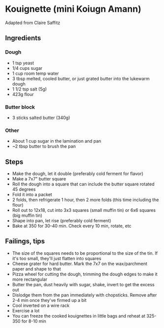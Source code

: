 # Kouignette (mini Koiugn Amann)
Adapted from Claire Saffitz

## Ingredients

### Dough
- 1 tsp yeast
- 1/4 cups sugar
- 1 cup room temp water
- 3 tbsp melted, cooled butter, or just grated butter into the lukewarm dough
- 1 1/2 tsp salt (5g)
- 423g flour

### Butter block
- 3 sticks salted butter (340g)

### Other
- About 1 cup sugar in the lamination and pan
- ~2 tbsp butter to brush the pan

## Steps
- Make the dough, let it double (preferably cold ferment for flavor)
- Make a 7x7" butter square
- Roll the dough into a square that can include the butter square rotated 45 degrees
- Fold it into a packet
- 2 folds, then refrigerate 1 hour, then 2 more folds (this time including the flour)
- Roll out to 12x18, cut into 3x3 squares (small muffin tin) or 6x6 squares (big muffin tin)
- Shape into pan, let rise (preferably cold ferment)
- Bake at 350 for 30-40 min. Check every 10 min, rotate, etc

## Failings, tips
- The size of the squares needs to be proportional to the size of the tin. If it's too small, they'll just flatten into squares
- Cheese grater for hard butter. Mark the 7x7 on the wax/parchment paper and shape to that
- Pizza wheel for cutting the dough, trimming the dough edges to make it more rectangular
- Butter the pan, dust heavily with sugar, shake, invert to get the excess out
- Dislodge them from the pan immediately with chopsticks. Remove after 2-4 min once they've firmed up a bit
- Cool inverted on a wire rack
- Exercise a lot
- You can freeze the cooked kouignettes in little bags and reheat at 325-350 for 8-10 min